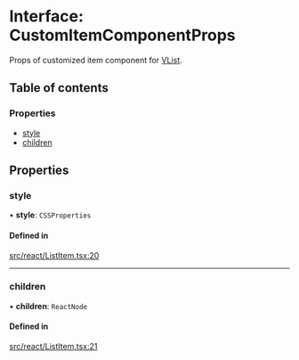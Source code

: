 # Interface: CustomItemComponentProps

Props of customized item component for [VList](../API.md#vlist).

## Table of contents

### Properties

- [style](CustomItemComponentProps.md#style)
- [children](CustomItemComponentProps.md#children)

## Properties

### style

• **style**: `CSSProperties`

#### Defined in

[src/react/ListItem.tsx:20](https://github.com/inokawa/virtua/blob/257e20bb/src/react/ListItem.tsx#L20)

___

### children

• **children**: `ReactNode`

#### Defined in

[src/react/ListItem.tsx:21](https://github.com/inokawa/virtua/blob/257e20bb/src/react/ListItem.tsx#L21)
